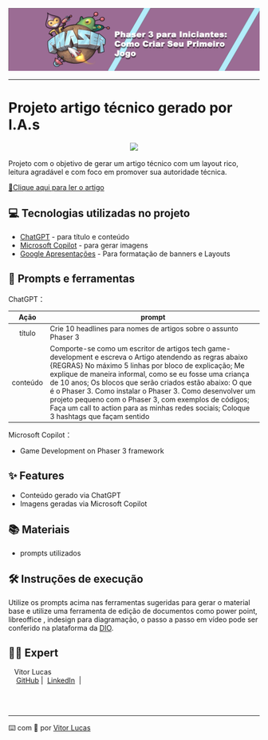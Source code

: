 <p align="center">
    <img width="700" src=".github/assets/banner.png">
</p>

-------

# Projeto artigo técnico gerado por I.A.s

<p align="center">
  <a href="https://www.youtube.com/watch?v=ktfS6qIy7XM" title="Preview do Conteúdo">
  <img src=".github/assets/video-preview.png" width="80%">
  </a>
<p>

Projeto com o objetivo de gerar um artigo técnico com um layout rico, leitura agradável e com foco em promover sua autoridade técnica.

<a href="https://dio.me/articles/phaser-3-para-iniciantes-como-criar-seu-primeiro-jogo" title="View PDF now"> 📕Clique aqui para ler o artigo</a>

## 💻 Tecnologias utilizadas no projeto

- [ChatGPT](https://chat.openai.com/) - para título e conteúdo
- [Microsoft Copilot](https://copilot.microsoft.com/images/create/) - para gerar imagens
- [Google Apresentações](https://docs.google.com/presentation/u/1/) - Para formatação de banners e Layouts

## 📄 Prompts e ferramentas


ChatGPT：

|   Ação   | prompt                                                                                                                                                                                                                                                                         |
| :------: | ------------------------------------------------------------------------------------------------------------------------------------------------------------------------------------------------------------------------------------------------------------------------------ |
|  título  | Crie 10 headlines para nomes de artigos sobre o assunto Phaser 3                                                                                                                                                                                                    |
| conteúdo | Comporte-se como um escritor de artigos tech game-development e escreva o Artigo atendendo as regras abaixo {REGRAS} No máximo 5 linhas por bloco de explicação; Me explique de maneira informal, como se eu fosse uma criança de 10 anos; Os blocos que serão criados estão abaixo: O que é o Phaser 3. Como instalar o Phaser 3. Como desenvolver um projeto pequeno com o Phaser 3, com exemplos de códigos; Faça um call to action para as minhas redes sociais; Coloque 3 hashtags que façam sentido |


Microsoft Copilot：

- Game Development on Phaser 3 framework



## ✨ Features

- Conteúdo gerado via ChatGPT
- Imagens geradas via Microsoft Copilot

## 📚 Materiais

- prompts utilizados

## 🛠️ Instruções de execução

Utilize os prompts acima nas ferramentas sugeridas para gerar o material base e utilize uma ferramenta de edição de documentos como power point, libreoffice , indesign para diagramação, o passo a passo em vídeo pode ser conferido na plataforma da [DIO](https://dio.me).

## 👨‍💻 Expert

<p>
    <p>&nbsp&nbsp&nbspVitor Lucas<br>
    &nbsp&nbsp&nbsp
    <a href="https://github.com/SenaVitor">
    GitHub</a>&nbsp;|&nbsp;
    <a href="https://www.linkedin.com/in/vitor-lucas-de-sena-lima-088927196/">LinkedIn</a>
&nbsp;|&nbsp;</p>
</p>
<br/><br/>
<p>

---

⌨️ com 💜 por [Vitor Lucas](https://github.com/SenaVitor)
